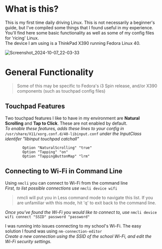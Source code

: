 # What is this?
This is my first time daily driving Linux. This is not necessarily a beginner's guide, but I've compiled some things that I found useful in my experience. You'll find here some basic functionality as well as some of my config files for 'ricing' Linux.\
The device I am using is a ThinkPad X390 running Fedora Linux 40.

![Screenshot_2024-10-07_22-03-33](https://github.com/user-attachments/assets/24adff5e-55b8-4972-bc42-8322743a7021)

# General Functionality
> Some of this may be specific to Fedora's i3 Spin release, and/or X390 components (such as touchpad config files)

## Touchpad Features
Two touchpad features I like to have in my environment are **Natural Scrolling** and **Tap to Click**. These are not enabled by default.\
*To enable these features, adds these lines to your config in* `/usr/share/X11/xorg.conf.d/40-libinput.conf` *under the InputClass identifer "libinput touchpad catchall"*
```
        Option "NaturalScrolling" "true"
        Option "Tapping" "on"
        Option "TappingButtonMap" "lrm"
```

## Connecting to Wi-Fi in Command Line
Using `nmcli` you can connect to Wi-Fi from the command line\
*First, to list possible connections use* `nmcli device wifi`
> nmcli will put you in Less command mode to navigate this list. If you are unfamiliar with this mode, hit 'q' to exit back to the command line.

*Once you've found the Wi-Fi you would like to connect to, use* `nmcli device wifi connect "SSID" password "password"`

I was running into issues connecting to my school's Wi-Fi. The easy solution I found was using `nm-connection-editor` \
*Create a new connection using the SSID of the school Wi-Fi, and edit the Wi-Fi security settings.*
